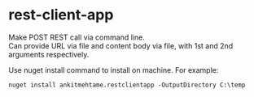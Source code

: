 # rest-client-app
Make POST REST call via command line.  
Can provide URL via file and content body via file, with 1st and 2nd arguments respectively.

Use nuget install command to install on machine.
For example:
```
nuget install ankitmehtame.restclientapp -OutputDirectory C:\temp
```